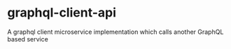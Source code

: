 # graphql-client-api
A graphql client microservice implementation which calls another GraphQL based service
